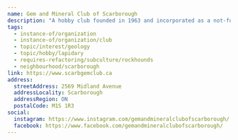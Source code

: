 ```yaml
---
name: Gem and Mineral Club of Scarborough
description: "A hobby club founded in 1963 and incorporated as a not-for-profit corporation in 1979. The club encourages and promotes all aspects of collecting and studying rocks, minerals and fossils, and pursuing lapidary work. Features monthly meetings, study groups for minerals, gemmology, and meteorites, lapidary courses, field trips, workshops, and an annual Wonders of the Earth show."
tags:
  - instance-of/organization
  - instance-of/organization/club
  - topic/interest/geology
  - topic/hobby/lapidary
  - requires-refactoring/subculture/rockhounds
  - neighbourhood/scarborough
link: https://www.scarbgemclub.ca
address:
  streetAddress: 2569 Midland Avenue
  addressLocality: Scarborough
  addressRegion: ON
  postalCode: M1S 1R3
social:
  instagram: https://www.instagram.com/gemandmineralclubofscarborough/
  facebook: https://www.facebook.com/gemandmineralclubofscarborough/
---
```

